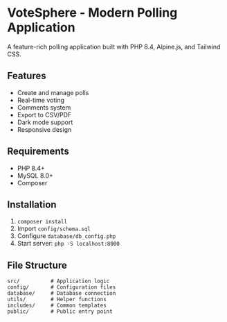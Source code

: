 # VoteSphere - Modern Polling Application

A feature-rich polling application built with PHP 8.4, Alpine.js, and Tailwind CSS.

## Features
- Create and manage polls
- Real-time voting
- Comments system
- Export to CSV/PDF
- Dark mode support
- Responsive design

## Requirements
- PHP 8.4+
- MySQL 8.0+
- Composer

## Installation
1. `composer install`
2. Import `config/schema.sql`
3. Configure `database/db_config.php`
4. Start server: `php -S localhost:8000`

## File Structure
```
src/          # Application logic
config/       # Configuration files
database/     # Database connection
utils/        # Helper functions
includes/     # Common templates
public/       # Public entry point
```